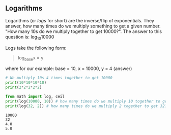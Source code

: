 
## Logarithms
Logarithms (or *logs* for short) are the inverse/flip of exponentials. They answer, how many times do we multiply something to get a given number. "How many 10s do we multiply together to get 10000?". The answer to this question is: log<sub>10</sub>10000

Logs take the following form:

> log<sub>base</sub>x = y

where for our example:
base = 10,
x = 10000,
y = 4 (answer)


```python
# We multiply 10s 4 times together to get 10000
print(10*10*10*10)
print(2*2*2*2*2)

from math import log, ceil
print(log(10000, 10)) # how many times do we multiply 10 together to get 10000?
print(log(32, 2)) # how many times do we multiply 2 together to get 32?
```

    10000
    32
    4.0
    5.0

